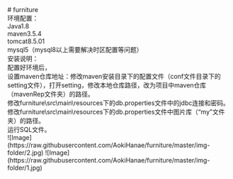 <div><div># furniture</div><div>环境配置：</div><div>Java1.8</div><div>maven3.5.4</div><div>tomcat8.5.01</div><div>mysql5（mysql8以上需要解决时区配置等问题）</div><div>安装说明：</div><div>配置好环境后，</div><div>设置maven仓库地址：修改maven安装目录下的配置文件（conf文件目录下的setting文件），打开setting，修改本地仓库路径，改为项目中maven仓库（mavenRep文件夹）的路径。</div><div>修改furniture\src\main\resources下的db.properties文件中的jdbc连接和密码。</div><div>修改furniture\src\main\resources下的db.properties文件中图片库（“my”文件夹）的路径。</div><div>运行SQL文件。</div></div>
![Image](https://raw.githubusercontent.com/AokiHanae/furniture/master/img-folder/2.jpg)
![Image](https://raw.githubusercontent.com/AokiHanae/furniture/master/img-folder/1.jpg)
